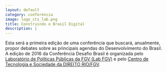```yaml
---
layout: default
category: conferencia
image: logo_cts_lab.png
title: Construindo o Brasil Digital
description: |
---
```


Esta será a primeira edição de uma conferência que buscará, anualmente, propor debates sobre as principais agendas do Desenvolvimento do Brasil. A edição de 2016 da Conferência Desafio Brasil é organizada pelo [Laboratório de Políticas Públicas da FGV (Lab FGV)](http://www.labfgv.com) e pelo [Centro de Tecnologia e Sociedade da DIREITO RIO/FGV](http://direitorio.fgv.br/cts).

